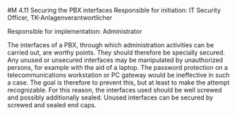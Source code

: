 #M 4.11 Securing the PBX interfaces
Responsible for initiation: IT Security Officer, TK-Anlagenverantwortlicher

Responsible for implementation: Administrator

The interfaces of a PBX, through which administration activities can be carried out, are worthy points. They should therefore be specially secured. Any unused or unsecured interfaces may be manipulated by unauthorized persons, for example with the aid of a laptop. The password protection on a telecommunications workstation or PC gateway would be ineffective in such a case. The goal is therefore to prevent this, but at least to make the attempt recognizable. For this reason, the interfaces used should be well screwed and possibly additionally sealed. Unused interfaces can be secured by screwed and sealed end caps.



